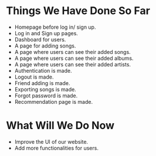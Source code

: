 # Things We Have Done So Far

- Homepage before log in/ sign up.
- Log in and Sign up pages.
- Dashboard for users.
- A page for adding songs.
- A page where users can see their added songs.
- A page where users can see their added albums.
- A page where users can see their added artists.
- Authentication is made.
- Logout is made.
- Friend adding is made.
- Exporting songs is made.
- Forgot password is made.
- Recommendation page is made.


# What Will We Do Now

- Improve the UI of our website.
- Add more functionalities for users.

